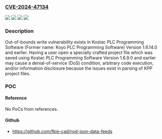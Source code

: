 ### [CVE-2024-47134](https://cve.mitre.org/cgi-bin/cvename.cgi?name=CVE-2024-47134)
![](https://img.shields.io/static/v1?label=Product&message=Kostac%20PLC%20Programming%20Software%20(Former%20name%3A%20Koyo%20PLC%20Programming%20Software)&color=blue)
![](https://img.shields.io/static/v1?label=Version&message=0%20&color=brightgreen)
![](https://img.shields.io/static/v1?label=Version&message=1.6.14.0%20and%20earlier%20&color=brightgreen)
![](https://img.shields.io/static/v1?label=Vulnerability&message=Out-of-bounds%20write&color=brightgreen)

### Description

Out-of-bounds write vulnerability exists in Kostac PLC Programming Software (Former name: Koyo PLC Programming Software) Version 1.6.14.0 and earlier. Having a user open a specially crafted project file which was saved using Kostac PLC Programming Software Version 1.6.9.0 and earlier may cause a denial-of-service (DoS) condition, arbitrary code execution, and/or information disclosure because the issues exist in parsing of KPP project files.

### POC

#### Reference
No PoCs from references.

#### Github
- https://github.com/fkie-cad/nvd-json-data-feeds

